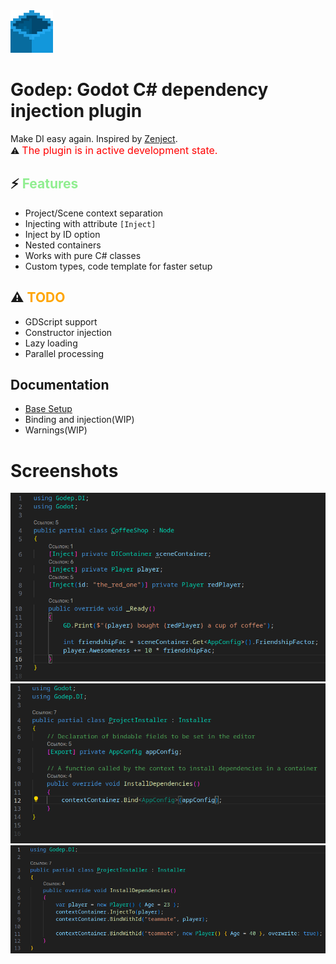
<img src="Docs/Media/Godep.png" height=68 width=68>

# Godep: Godot C# dependency injection plugin
Make DI easy again. Inspired by [Zenject](https://github.com/modesttree/Zenject). <br>
:warning: <span style='color: red; font-size: 16px'> The plugin is in active development state. </span>

## :zap: <span style='color: lightgreen'>Features</span>
- Project/Scene context separation
- Injecting with attribute `[Inject]`
- Inject by ID option
- Nested containers
- Works with pure C# classes
- Custom types, code template for faster setup

## :warning: <span style='color: orange'>TODO</span>
- GDScript support
- Constructor injection
- Lazy loading
- Parallel processing

## Documentation
- [Base Setup](Docs/BaseSetup.md)
- Binding and injection(WIP)
- Warnings(WIP)

# Screenshots
<img src='Docs/Media/Screens/Coffee.png' width='720'>
<br>
<img src='Docs/Media/Screens/Binding.png' width='720'>
<br>
<img src='Docs/Media/Screens/Teammate.png' width='720'>